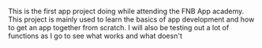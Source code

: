 This is the first app project doing while attending the FNB App academy. 
This project is mainly used to learn the basics of app development and how to get an app together from scratch.
I will also be testing out a lot of functions as I go to see what works and what doesn't

